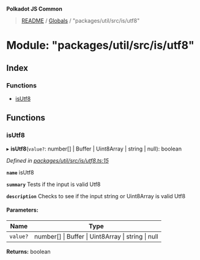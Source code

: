 **Polkadot JS Common**

> [README](../README.md) / [Globals](../globals.md) / "packages/util/src/is/utf8"

# Module: "packages/util/src/is/utf8"

## Index

### Functions

* [isUtf8](_packages_util_src_is_utf8_.md#isutf8)

## Functions

### isUtf8

▸ **isUtf8**(`value?`: number[] \| Buffer \| Uint8Array \| string \| null): boolean

*Defined in [packages/util/src/is/utf8.ts:15](https://github.com/polkadot-js/common/blob/bd1735ca/packages/util/src/is/utf8.ts#L15)*

**`name`** isUtf8

**`summary`** Tests if the input is valid Utf8

**`description`** 
Checks to see if the input string or Uint8Array is valid Utf8

#### Parameters:

Name | Type |
------ | ------ |
`value?` | number[] \| Buffer \| Uint8Array \| string \| null |

**Returns:** boolean
